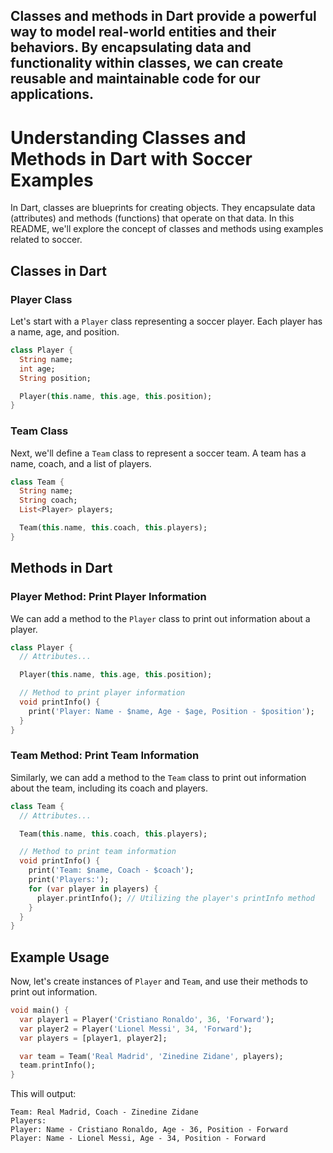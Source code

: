 ## Classes and methods in Dart provide a powerful way to model real-world entities and their behaviors. By encapsulating data and functionality within classes, we can create reusable and maintainable code for our applications.

# Understanding Classes and Methods in Dart with Soccer Examples

In Dart, classes are blueprints for creating objects. They encapsulate data (attributes) and methods (functions) that operate on that data. In this README, we'll explore the concept of classes and methods using examples related to soccer.

## Classes in Dart

### Player Class

Let's start with a `Player` class representing a soccer player. Each player has a name, age, and position.

```dart
class Player {
  String name;
  int age;
  String position;

  Player(this.name, this.age, this.position);
}
```

### Team Class

Next, we'll define a `Team` class to represent a soccer team. A team has a name, coach, and a list of players.

```dart
class Team {
  String name;
  String coach;
  List<Player> players;

  Team(this.name, this.coach, this.players);
}
```

## Methods in Dart

### Player Method: Print Player Information

We can add a method to the `Player` class to print out information about a player.

```dart
class Player {
  // Attributes...

  Player(this.name, this.age, this.position);

  // Method to print player information
  void printInfo() {
    print('Player: Name - $name, Age - $age, Position - $position');
  }
}
```

### Team Method: Print Team Information

Similarly, we can add a method to the `Team` class to print out information about the team, including its coach and players.

```dart
class Team {
  // Attributes...

  Team(this.name, this.coach, this.players);

  // Method to print team information
  void printInfo() {
    print('Team: $name, Coach - $coach');
    print('Players:');
    for (var player in players) {
      player.printInfo(); // Utilizing the player's printInfo method
    }
  }
}
```

## Example Usage

Now, let's create instances of `Player` and `Team`, and use their methods to print out information.

```dart
void main() {
  var player1 = Player('Cristiano Ronaldo', 36, 'Forward');
  var player2 = Player('Lionel Messi', 34, 'Forward');
  var players = [player1, player2];

  var team = Team('Real Madrid', 'Zinedine Zidane', players);
  team.printInfo();
}
```

This will output:

```
Team: Real Madrid, Coach - Zinedine Zidane
Players:
Player: Name - Cristiano Ronaldo, Age - 36, Position - Forward
Player: Name - Lionel Messi, Age - 34, Position - Forward
```
